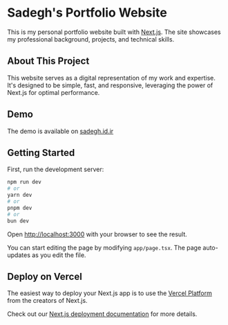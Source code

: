 # Sadegh's Portfolio Website

This is my personal portfolio website built with [Next.js](https://nextjs.org). The site showcases my professional background, projects, and technical skills.

## About This Project

This website serves as a digital representation of my work and expertise. It's designed to be simple, fast, and responsive, leveraging the power of Next.js for optimal performance.

## Demo
The demo is available on [sadegh.id.ir](https://sadegh.id.ir)

## Getting Started

First, run the development server:

```bash
npm run dev
# or
yarn dev
# or
pnpm dev
# or
bun dev
```

Open [http://localhost:3000](http://localhost:3000) with your browser to see the result.

You can start editing the page by modifying `app/page.tsx`. The page auto-updates as you edit the file.

## Deploy on Vercel

The easiest way to deploy your Next.js app is to use the [Vercel Platform](https://vercel.com/new?utm_medium=default-template&filter=next.js&utm_source=create-next-app&utm_campaign=create-next-app-readme) from the creators of Next.js.

Check out our [Next.js deployment documentation](https://nextjs.org/docs/app/building-your-application/deploying) for more details.
